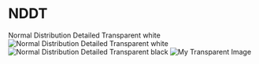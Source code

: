 # NDDT
Normal Distribution Detailed Transparent white
![Normal Distribution Detailed Transparent white](https://github.com/user-attachments/assets/cb678105-5833-49d0-abdc-70570e97760a)
![Normal Distribution Detailed Transparent black](https://github.com/user-attachments/assets/9bb20729-3de2-4e43-a345-ce0ff871f58b)
![My Transparent Image](https://github.com/username/username/blob/main/images/transparent_image.png)
